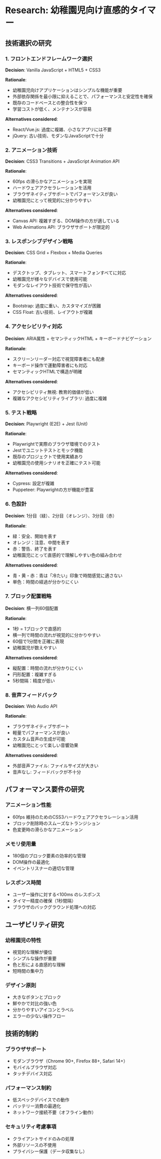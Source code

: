 # Research: 幼稚園児向け直感的タイマー

## 技術選択の研究

### 1. フロントエンドフレームワーク選択

**Decision**: Vanilla JavaScript + HTML5 + CSS3

**Rationale**: 
- 幼稚園児向けアプリケーションはシンプルな機能が重要
- 外部依存関係を最小限に抑えることで、パフォーマンスと安定性を確保
- 既存のコードベースとの整合性を保つ
- 学習コストが低く、メンテナンスが容易

**Alternatives considered**:
- React/Vue.js: 過度に複雑、小さなアプリには不要
- jQuery: 古い技術、モダンなJavaScriptで十分

### 2. アニメーション技術

**Decision**: CSS3 Transitions + JavaScript Animation API

**Rationale**:
- 60fps の滑らかなアニメーションを実現
- ハードウェアアクセラレーションを活用
- ブラウザネイティブサポートでパフォーマンスが良い
- 幼稚園児にとって視覚的に分かりやすい

**Alternatives considered**:
- Canvas API: 複雑すぎる、DOM操作の方が適している
- Web Animations API: ブラウザサポートが限定的

### 3. レスポンシブデザイン戦略

**Decision**: CSS Grid + Flexbox + Media Queries

**Rationale**:
- デスクトップ、タブレット、スマートフォンすべてに対応
- 幼稚園児が様々なデバイスで使用可能
- モダンなレイアウト技術で保守性が高い

**Alternatives considered**:
- Bootstrap: 過度に重い、カスタマイズが困難
- CSS Float: 古い技術、レイアウトが複雑

### 4. アクセシビリティ対応

**Decision**: ARIA属性 + セマンティックHTML + キーボードナビゲーション

**Rationale**:
- スクリーンリーダー対応で視覚障害者にも配慮
- キーボード操作で運動障害者にも対応
- セマンティックHTMLで構造が明確

**Alternatives considered**:
- アクセシビリティ無視: 教育的価値が低い
- 複雑なアクセシビリティライブラリ: 過度に複雑

### 5. テスト戦略

**Decision**: Playwright (E2E) + Jest (Unit)

**Rationale**:
- Playwrightで実際のブラウザ環境でのテスト
- Jestでユニットテストとモック機能
- 既存のプロジェクトで使用実績あり
- 幼稚園児の使用シナリオを正確にテスト可能

**Alternatives considered**:
- Cypress: 設定が複雑
- Puppeteer: Playwrightの方が機能が豊富

### 6. 色設計

**Decision**: 1分目（緑）、2分目（オレンジ）、3分目（赤）

**Rationale**:
- 緑：安全、開始を表す
- オレンジ：注意、中間を表す  
- 赤：警告、終了を表す
- 幼稚園児にとって直感的で理解しやすい色の組み合わせ

**Alternatives considered**:
- 青・黄・赤：青は「冷たい」印象で時間感覚に適さない
- 単色：時間の経過が分かりにくい

### 7. ブロック配置戦略

**Decision**: 横一列60個配置

**Rationale**:
- 1秒 = 1ブロックで直感的
- 横一列で時間の流れが視覚的に分かりやすい
- 60個で1分間を正確に表現
- 幼稚園児が数えやすい

**Alternatives considered**:
- 縦配置：時間の流れが分かりにくい
- 円形配置：複雑すぎる
- 5秒間隔：精度が低い

### 8. 音声フィードバック

**Decision**: Web Audio API

**Rationale**:
- ブラウザネイティブサポート
- 軽量でパフォーマンスが良い
- カスタム音声の生成が可能
- 幼稚園児にとって楽しい音響効果

**Alternatives considered**:
- 外部音声ファイル: ファイルサイズが大きい
- 音声なし: フィードバックが不十分

## パフォーマンス要件の研究

### アニメーション性能
- 60fps 維持のためのCSS3ハードウェアアクセラレーション活用
- ブロック削除時のスムーズなトランジション
- 色変更時の滑らかなアニメーション

### メモリ使用量
- 180個のブロック要素の効率的な管理
- DOM操作の最適化
- イベントリスナーの適切な管理

### レスポンス時間
- ユーザー操作に対する<100ms のレスポンス
- タイマー精度の確保（1秒間隔）
- ブラウザのバックグラウンド処理への対応

## ユーザビリティ研究

### 幼稚園児の特性
- 視覚的な理解が優位
- シンプルな操作が重要
- 色と形による直感的な理解
- 短時間の集中力

### デザイン原則
- 大きなボタンとブロック
- 鮮やかで対比の強い色
- 分かりやすいアイコンとラベル
- エラーの少ない操作フロー

## 技術的制約

### ブラウザサポート
- モダンブラウザ（Chrome 90+, Firefox 88+, Safari 14+）
- モバイルブラウザ対応
- タッチデバイス対応

### パフォーマンス制約
- 低スペックデバイスでの動作
- バッテリー消費の最適化
- ネットワーク接続不要（オフライン動作）

### セキュリティ考慮事項
- クライアントサイドのみの処理
- 外部リソースの不使用
- プライバシー保護（データ収集なし）

